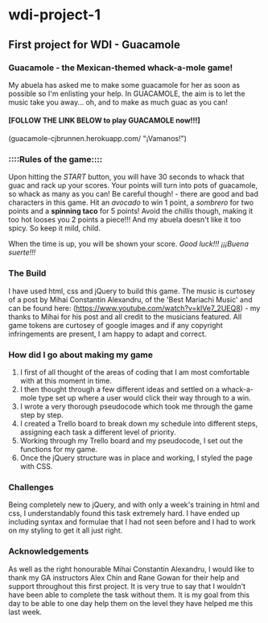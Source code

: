 # wdi-project-1

## First project for WDI - Guacamole

### Guacamole - the Mexican-themed whack-a-mole game!

My abuela has asked me to make some guacamole for her as soon as possible so I'm enlisting your help.
In GUACAMOLE, the aim is to let the music take you away... oh, and to make as much guac as you can! 

#### [FOLLOW THE LINK BELOW to play GUACAMOLE now!!!]
(guacamole-cjbrunnen.herokuapp.com/ "¡Vamanos!")

### ::::Rules of the game::::
Upon hitting the *START* button, you will have 30 seconds to whack that guac and rack up your scores. Your points will turn into pots of guacamole, so whack as many as you can! 
Be careful though! - there are good and bad characters in this game. 
Hit an *avocado* to win 1 point, a *sombrero* for two points and a **spinning taco** for 5 points! Avoid the *chillis* though, making it too hot looses you 2 points a piece!!! And my abuela doesn't like it too spicy. So keep it mild, child.

When the time is up, you will be shown your score. 
*Good luck!!! ¡¡¡Buena suerte!!!*

### The Build
I have used html, css and jQuery to build this game.
The music is curtosey of a post by Mihai Constantin Alexandru, of the 'Best Mariachi Music' and can be found here:
(https://www.youtube.com/watch?v=klVe7_2UEQ8) - my thanks to Mihai for his post and all credit to the musicians featured. 
All game tokens are curtosey of google images and if any copyright infringements are present, I am happy to adapt and correct.

### How did I go about making my game
1. I first of all thought of the areas of coding that I am most comfortable with at this moment in time. 
2. I then thought through a few different ideas and settled on a whack-a-mole type set up where a user would click their way through to a win.
3. I wrote a very thorough pseudocode which took me through the game step by step.
4. I created a Trello board to break down my schedule into different steps, assigning each task a different level of priority.
5. Working through my Trello board and my pseudocode, I set out the functions for my game.
6. Once the jQuery structure was in place and working, I styled the page with CSS.

### Challenges
Being completely new to jQuery, and with only a week's training in html and css, I understandably found this task extremely hard. I have ended up including syntax and formulae that I had not seen before and I had to work on my styling to get it all just right.

### Acknowledgements
As well as the right honourable Mihai Constantin Alexandru, I would like to thank my GA instructors Alex Chin and Rane Gowan for their help and support throughout this first project. It is very true to say that I wouldn't have been able to complete the task without them. It is my goal from this day to be able to one day help them on the level they have helped me this last week.


